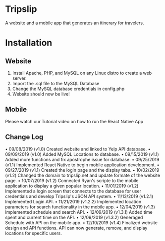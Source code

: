 # Tripslip
A website and a mobile app that generates an itinerary for travelers.

# Installation

## Website

1. Install Apache, PHP, and MySQL on any Linux distro to create a web server.
2. Import the .sql file to the MySQL Database
3. Change the MySQL database credentials in config.php
4. Website should now be live!

## Mobile

Please watch our Tutorial video on how to run the React Native App

## Change Log
• 09/08/2019 (v1.0) Created website and linked to Yelp API database.
• 09/09/2019 (v1.0) Added MySQL Locations to database.
• 09/15/2019 (v1.1) Added more functions and fix apostrophe issue for database.
• 09/25/2019 (v1.1) Implemented React Native to begin mobile application development.
• 09/27/2019 (v1.1) Created the login page and the display tabs.
• 10/02/2019 (v1.2) Changed the domain to tripslip.net and update formate of the website page.
• 10/07/2019 (v1.2) Connected Ryan's scripte to the mobile application to display a given popular location.
• 11/01/2019 (v1.2) Implemented a login screen that connects to the database for user credentials and develop Tripslip's JSON API system.
• 11/13/2019 (v1.2.1) Implemented Login API.
• 11/21/2019 (v1.2.2) Implemented location parameters for search functionality in the mobile app.
• 12/04/2019 (v1.3) Implemented schedule and search API.
• 12/09/2019 (v1.3.1) Added time spent and current time on the API.
• 12/09/2019 (v1.3.2) Generaged Schedule with API on the mobile app.
• 12/10/2019 (v1.4) Finalized website design and API functions. API can now generate, remove, and display locations for specific users.
